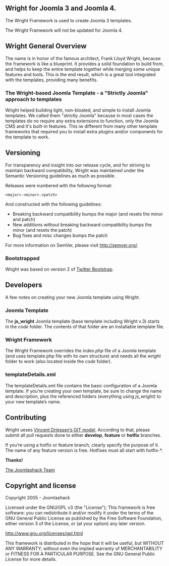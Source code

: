 ## Wright for Joomla 3 and Joomla 4.

The Wright Framework is used to create Joomla 3 templates.  

The Wright Framework will not be updated for Joomla 4.

## Wright General Overview

The name is in honor of the famous architect, Frank Lloyd Wright, because the framework is like a blueprint.   It provides a solid foundation to build from, and helps to keep the entire template together while merging some unique features and tools.  This is the end result, which is a great tool integrated with the templates, providing many benefits.

### The Wright-based Joomla Template - a "Strictly Joomla" approach to templates

Wright helped building light, non-bloated, and simple to install Joomla templates.  We called them "strictly Joomla" because in most cases the templates do no require any extra extensions to function, only the Joomla CMS and it's built-in features.  This iw different from many other template frameworks that required you to install extra plugins and/or components for the template to work.

## Versioning

For transparency and insight into our release cycle, and for striving to maintain backward compatibility, Wright was maintained under the Semantic Versioning guidelines as much as possible.

Releases were numbered with the following format:

`<major>.<minor>.<patch>`

And constructed with the following guidelines:

* Breaking backward compatibility bumps the major (and resets the minor and patch)
* New additions without breaking backward compatibility bumps the minor (and resets the patch)
* Bug fixes and misc changes bumps the patch

For more information on SemVer, please visit http://semver.org/.

### Bootstrapped

Wright was based on version 2 of [Twitter Bootstrap](http://twitter.github.com/bootstrap/). 

## Developers

A few notes on creating your new Joomla template using Wright.

### Joomla Template

The **js_wright** Joomla template (base template including Wright v.3) starts in the *code* folder.  The contents of that folder are an installable template file.

### Wright Framework

The Wright Framework overrides the *index.php* file of a Joomla template (and uses template.php file with its own structure) and needs all the *wright* folder to work (also located inside the *code* folder).

### templateDetails.xml

The templateDetails.xml file contains the basic configuration of a Joomla template.  If you’re creating your own template, be sure to change the name and description, plus the referenced folders (everything using *js_wright*) to your new template’s name.

## Contributing

Wright ueses [Vincent Driessen’s GIT model](http://nvie.com/posts/a-successful-git-branching-model/). According to that, please submit all pull requests done to either **develop**, **feature** or **hotfix** branches.

If you’re using a hotfix or feature branch, clearly specify the purpose of it.  The name of any feature version is free.  Hotfixes must all start with hotfix-*.

**Thanks!**

[The Joomlashack Team](http://www.joomlashack.com/about-joomlashack)

## Copyright and license

Copyright 2005 - Joomlashack

Licensed under the GNU/GPL v3 (the "License");
This framework is free software: you can redistribute it and/or modify it under the terms of the GNU General Public License as published by the Free Software Foundation, either version 3 of the License, or (at your option) any later version.

http://www.gnu.org/licenses/gpl.html

This framework is distributed in the hope that it will be useful, but WITHOUT ANY WARRANTY; without even the implied warranty of MERCHANTABILITY or FITNESS FOR A PARTICULAR PURPOSE.  See the GNU General Public License for more details.

